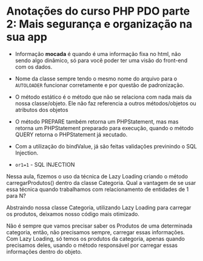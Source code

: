 # Anotações do curso PHP PDO parte 2: Mais segurança e organização na sua app

* Informação **mocada** é quando é uma informação fixa no html, não sendo algo dinâmico, só para você poder ter uma visão do front-end com os dados.

* Nome da classe sempre tendo o mesmo nome do arquivo para o `AUTOLOADER` funcionar corretamente e por questão de padronização.

* O método estático é o método que não se relaciona com nada mais da nossa classe/objeto. Ele não faz referencia a outros métodos/objetos ou atributos dos objetos

* O método PREPARE também retorna um PHPStatement, mas mas retorna um PHPStatement preparado para execução, quando o método QUERY retorna o PHPStatement já xecutado.

* Com a utilização do bindValue, já são feitas validações previnindo o SQL Injection.

* `or1=1` - SQL INJECTION

Nessa aula, fizemos o uso da técnica de Lazy Loading criando o método carregarProdutos() dentro da classe Categoria. Qual a vantagem de se usar essa técnica quando trabalhamos com relacionamento de entidades de 1 para N?

Abstraindo nossa classe Categoria, utilizando Lazy Loading para carregar os produtos, deixamos nosso código mais otimizado.

 
Não é sempre que vamos precisar saber os Produtos de uma determinada categoria, então, não precisamos sempre, carregar essas informações. Com Lazy Loading, só temos os produtos da categoria, apenas quando precisamos deles, usando o método responsável por carregar essas informações dentro do objeto.
